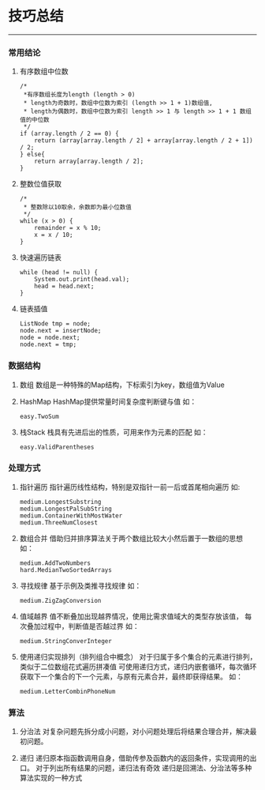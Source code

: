 # 技巧总结
---
### 常用结论

1. 有序数组中位数
    ```
    /* 
     *有序数组长度为length (length > 0)
     * length为奇数时，数组中位数为索引 (length >> 1 + 1)数组值, 
     * length为偶数时，数组中位数为索引 length >> 1 与 length >> 1 + 1 数组值的中位数
     */
    if (array.length / 2 == 0) {
        return (array[array.length / 2] + array[array.length / 2 + 1]) / 2;
    } else{
        return array[array.length / 2];
    }
    ```
 
2. 整数位值获取
    ```
    /*
     * 整数除以10取余，余数即为最小位数值
     */
    while (x > 0) {
        remainder = x % 10;
        x = x / 10;
    }
    ```
    
3. 快速遍历链表
    ```
    while (head != null) {
        System.out.print(head.val);
        head = head.next;
    }
    ```

4. 链表插值
    ```
    ListNode tmp = node;
    node.next = insertNode;
    node = node.next;
    node.next = tmp;
    ```

### 数据结构
1. 数组
	数组是一种特殊的Map结构，下标索引为key，数组值为Value

2. HashMap
	HashMap提供常量时间复杂度判断键与值
    如：
    ```
    easy.TwoSum
    ```

3. 栈Stack
    栈具有先进后出的性质，可用来作为元素的匹配
    如：
    ```
    easy.ValidParentheses
    ```

### 处理方式
1. 指针遍历
	指针遍历线性结构，特别是双指针一前一后或首尾相向遍历
    如:
    ```
    medium.LongestSubstring
    medium.LongestPalSubString
    medium.ContainerWithMostWater
    medium.ThreeNumClosest
    ```
2. 数组合并
	借助归并排序算法关于两个数组比较大小然后置于一数组的思想
    如：
    ```
    medium.AddTwoNumbers
    hard.MedianTwoSortedArrays
    ```
3. 寻找规律
    基于示例及类推寻找规律
    如：
    ```
    medium.ZigZagConversion
    ```
4. 值域越界
    值不断叠加出现越界情况，使用比需求值域大的类型存放该值，
    每次叠加过程中，判断值是否越过界
    如：
    ```
    medium.StringConverInteger
    ```    
5. 使用递归实现排列（排列组合中概念）
    对于归属于多个集合的元素进行排列，类似于二位数组花式遍历拼凑值
    可使用递归方式，递归内嵌套循环，每次循环获取下一个集合的下一个元素，与原有元素合并，最终即获得结果。
    如：
    ```
    medium.LetterCombinPhoneNum
    ```
### 算法

1. 分治法
	对复杂问题先拆分成小问题，对小问题处理后将结果合理合并，解决最初问题。

2. 递归
    递归原本指函数调用自身，借助传参及函数内的返回条件，实现调用的出口。
    对于列出所有结果的问题，递归法有奇效
    递归是回溯法、分治法等多种算法实现的一种方式